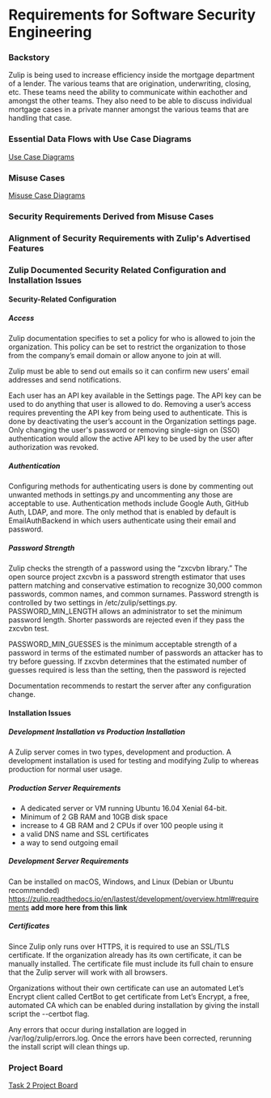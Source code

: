 # Requirements for Software Security Engineering
### Backstory
Zulip is being used to increase efficiency inside the mortgage department of a lender.  The various teams that are origination, underwriting, closing, etc.  These teams need the ability to communicate within eachother and amongst the other teams.  They also need to be able to discuss individual mortgage cases in a private manner amongst the various teams that are handling that case.

### Essential Data Flows with Use Case Diagrams
[Use Case Diagrams](https://www.lucidchart.com/documents/edit/daaad814-8c7c-4694-b4ad-0f930d8dd7d6/0)

### Misuse Cases
[Misuse Case Diagrams](https://www.lucidchart.com/documents/edit/77fec034-2358-4698-8e4d-57e72b7f286e/0)

### Security Requirements Derived from Misuse Cases

### Alignment of Security Requirements with Zulip's Advertised Features

### Zulip Documented Security Related Configuration and Installation Issues

#### Security-Related Configuration

##### Access
Zulip documentation specifies to set a policy for who is allowed to join the organization. This policy can be set to restrict the organization to those from the company’s email domain or allow anyone to join at will.

Zulip must be able to send out emails so it can confirm new users’ email addresses and send notifications.

Each user has an API key available in the Settings page. The API key can be used to do anything that user is allowed to do. Removing a user’s access requires preventing the API key from being used to authenticate. This is done by deactivating the user’s account in the Organization settings page. Only changing the user's password or removing single-sign on (SSO) authentication would allow the active API key to be used by the user after authorization was revoked.

##### Authentication
Configuring methods for authenticating users is done by commenting out unwanted methods in settings.py and uncommenting any those are acceptable to use. Authentication methods include Google Auth, GitHub Auth, LDAP, and more. The only method that is enabled by default is EmailAuthBackend in which users authenticate using their email and password.

##### Password Strength
Zulip checks the strength of a password using the “zxcvbn library.” The open source project zxcvbn is a password strength estimator that uses pattern matching and conservative estimation to recognize 30,000 common passwords, common names, and common surnames. Password strength is controlled by two settings in /etc/zulip/settings.py. PASSWORD_MIN_LENGTH allows an administrator to set the minimum password length. Shorter passwords are rejected even if they pass the zxcvbn test. 

PASSWORD_MIN_GUESSES is the minimum acceptable strength of a password in terms of the estimated number of passwords an attacker has to try before guessing. If zxcvbn determines that the estimated number of guesses required is less than the setting, then the password is rejected

Documentation recommends to restart the server after any configuration change.

#### Installation Issues

##### Development Installation vs Production Installation
A Zulip server comes in two types, development and production. A development installation is used for testing and modifying Zulip to  whereas production for normal user usage.

##### Production Server Requirements
*	A dedicated server or VM running Ubuntu 16.04 Xenial 64-bit.
*	Minimum of 2 GB RAM and 10GB disk space
*	increase to 4 GB RAM and 2 CPUs if over 100 people using it
*	a valid DNS name and SSL certificates
*	a way to send outgoing email

##### Development Server Requirements
Can be installed on macOS, Windows, and Linux (Debian or Ubuntu recommended)
https://zulip.readthedocs.io/en/lastest/development/overview.html#requirements **add more here from this link**

##### Certificates
Since Zulip only runs over HTTPS, it is required to use an SSL/TLS certificate. If the organization already has its own certificate, it can be manually installed. The certificate file must include its full chain to ensure that the Zulip server will work with all browsers.

Organizations without their own certificate can use an automated Let’s Encrypt client called CertBot to get certificate from Let’s Encrypt, a free, automated CA which can be enabled during installation by giving the install script the --certbot flag.

Any errors that occur during installation are logged in /var/log/zulip/errors.log. Once the errors have been corrected, rerunning the install script will clean things up.

### Project Board
[Task 2 Project Board](https://github.com/lisabazis/TeamSA/projects/1)
